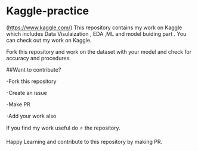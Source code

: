 # Kaggle-practice
(https://www.kaggle.com/)
This repository contains my work on Kaggle which includes Data Visulaization , EDA ,ML and model buiding part . You can check out my work on Kaggle.

Fork this repository and work on the dataset with your model and check for accuracy and procedures.

##Want to contribute?

-Fork this repository

-Create an issue 

-Make PR

-Add your work also


If you find my work useful do ⭐ the repository.

Happy Learning and contribute to this repository by making PR.
